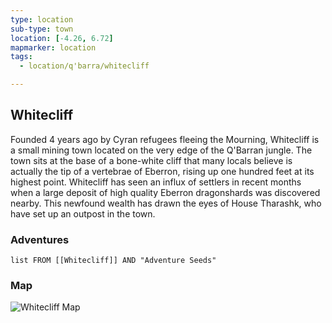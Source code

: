 ```yaml
---
type: location
sub-type: town
location: [-4.26, 6.72]
mapmarker: location
tags:
  - location/q'barra/whitecliff

---
```


## Whitecliff

Founded 4 years ago by Cyran refugees fleeing the Mourning, Whitecliff is a small mining town located on the very edge of the Q'Barran jungle. The town sits at the base of a bone-white cliff that many locals believe is actually the tip of a vertebrae of Eberron, rising up one hundred feet at its highest point. Whitecliff has seen an influx of settlers in recent months when a large deposit of high quality Eberron dragonshards was discovered nearby. This newfound wealth has drawn the eyes of House Tharashk, who have set up an outpost in the town.

### Adventures
```dataview
list FROM [[Whitecliff]] AND "Adventure Seeds"
```


### Map
![Whitecliff Map](https://i.imgur.com/uxEHEHV.png)

